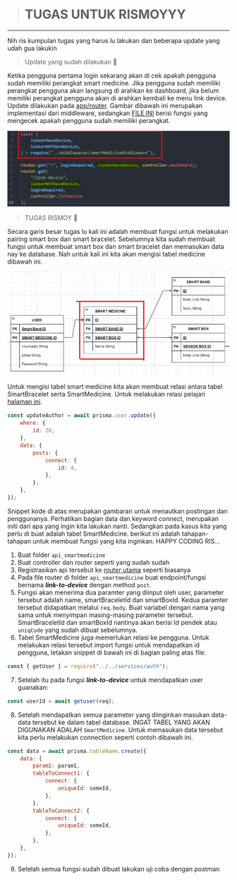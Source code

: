 > # TUGAS UNTUK RISMOYYY

---

Nih ris kumpulan tugas yang harus lu lakukan dan beberapa update yang udah gua lakukin

> Update yang sudah dilakukan 🚀

Ketika pengguna pertama login sekarang akan di cek apakah pengguna sudah memiliki perangkat smart medicine. Jika pengguna sudah memiliki perangkat pengguna akan langsung di arahkan ke dashboard, jika belum memiliki perangkat pengguna akan di arahkan kembali ke menu link device. Update dilakukan pada [app/router](/app/router.js). Gambar dibawah ini merupakan implementasi dari middleware, sedangkan [FILE INI](/middlewares/smartMedicineMiddleware.js) berisi fungsi yang mengecek apakah pengguna sudah memiliki perangkat.

![Router app](/_TASK/asset/approuter.png)

> TUGAS RISMOY 🐺

Secara garis besar tugas lu kali ini adalah membuat fungsi untuk melakukan pairing smart box dan smart bracelet. Sebelumnya kita sudah membuat fungsi untuk membuat smart box dan smart bracelet dan memasukan data nay ke database. Nah untuk kali ini kita akan mengisi tabel medicine dibawah ini.

![Db Scheme](/_TASK/asset/db.png)

Untuk mengisi tabel smart medicine kita akan membuat relasi antara tabel SmartBracelet serta SmartMedicine. Untuk melakukan relasi pelajari [halaman ini](https://www.prisma.io/docs/concepts/components/prisma-schema/relations).

```javascript
const updateAuthor = await prisma.user.update({
    where: {
        id: 20,
    },
    data: {
        posts: {
            connect: {
                id: 4,
            },
        },
    },
});
```

Snippet kode di atas merupakan gambaran untuk menautkan postingan dan penggunanya. Perhatikan bagian data dan keyword connect, merupakan initi dari apa yang ingin kita lakukan nanti. Sedangkan pada kasus kita yang perlu di buat adalah tabel SmartMedicine. berikut ini adalah tahapan-tahapan untuk membuat fungsi yang kita inginkan. HAPPY CODING RIS...

1. Buat folder `api_smartmedicine`
2. Buat controller dan router seperti yang sudah sudah
3. Registrasikan api tersebut ke [router utama](/router.js) seperti biasanya
4. Pada file router di folder `api_smartmedicine` buat endpoint/fungsi bernama **_link-to-device_** dengan method `post`.
5. Fungsi akan menerima dua paramter yang diinput oleh user, parameter tersebut adalah name, smartBraceletId dan smartBoxId. Kedua paramter tersebut didapatkan melalui `req.body`. Buat variabel dengan nama yang sama untuk menyimpan masing-masing parameter tersebut. SmartBraceletId dan smartBoxId nantinya akan berisi Id pendek atau `uniqCode` yang sudah dibuat sebelumnya.
6. Tabel SmartMedicine juga memerlukan relasi ke pengguna. Untuk melakukan relasi tersebut import fungsi untuk mendapatkan id pengguna, letakan snippet di bawah ini di bagian paling atas file.

```javascript
const { getUser } = require("../../services/auth");
```

7. Setelah itu pada fungsi **_link-to-device_** untuk mendapatkan user guanakan:

```javascript
const userId = await getuser(req);
```

8. Setelah mendapatkan semua parameter yang diinginkan masukan data-data tersebut ke dalam tabel database. INGAT TABEL YANG AKAN DIGUNAKAN ADALAH `SmartMedicine`. Untuk memasukan data tersebut kita perlu melakukan connection seperti contoh dibawah ini.

```javascript
const data = await prisma.tableName.create({
    data: {
        param1: param1,
        tableToConnect1: {
            connect: {
                uniqueId: someId,
            },
        },
        tableToConnect2: {
            connect: {
                uniqueId: someId,
            },
        },
    },
});
```

9. Setelah semua fungsi sudah dibuat lakukan uji coba dengan postman

